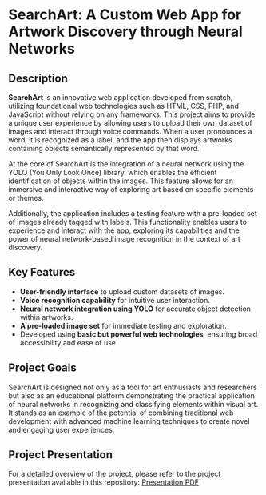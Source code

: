 # SearchArt: A Custom Web App for Artwork Discovery through Neural Networks

## Description
**SearchArt** is an innovative web application developed from scratch, utilizing foundational web technologies such as HTML, CSS, PHP, and JavaScript without relying on any frameworks. This project aims to provide a unique user experience by allowing users to upload their own dataset of images and interact through voice commands. When a user pronounces a word, it is recognized as a label, and the app then displays artworks containing objects semantically represented by that word.

At the core of SearchArt is the integration of a neural network using the YOLO (You Only Look Once) library, which enables the efficient identification of objects within the images. This feature allows for an immersive and interactive way of exploring art based on specific elements or themes.

Additionally, the application includes a testing feature with a pre-loaded set of images already tagged with labels. This functionality enables users to experience and interact with the app, exploring its capabilities and the power of neural network-based image recognition in the context of art discovery.

## Key Features
- **User-friendly interface** to upload custom datasets of images.
- **Voice recognition capability** for intuitive user interaction.
- **Neural network integration using YOLO** for accurate object detection within artworks.
- **A pre-loaded image set** for immediate testing and exploration.
- Developed using **basic but powerful web technologies**, ensuring broad accessibility and ease of use.

## Project Goals
SearchArt is designed not only as a tool for art enthusiasts and researchers but also as an educational platform demonstrating the practical application of neural networks in recognizing and classifying elements within visual art. It stands as an example of the potential of combining traditional web development with advanced machine learning techniques to create novel and engaging user experiences.

## Project Presentation
For a detailed overview of the project, please refer to the project presentation available in this repository: [Presentation PDF](https://github.com/francescobaio/SearchArt/blob/master/Presentazione%20SearchArt.pdf)


